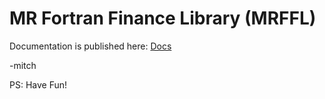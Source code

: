 # MR Fortran Finance Library (MRFFL)

Documentation is published here: [Docs](https://richmit.github.io/FortranFinance/MRFFL/index.html)

-mitch

PS: Have Fun!
